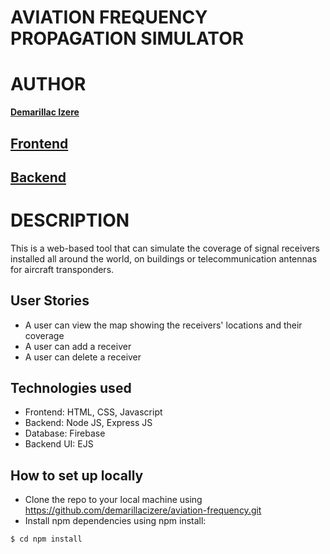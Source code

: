 # AVIATION FREQUENCY PROPAGATION SIMULATOR


# AUTHOR

**[Demarillac Izere](https://github.com/demarillacizere)**

## [Frontend](https://frequency-simulator.herokuapp.com/)

## [Backend](https://frequency-simulator.herokuapp.com/api)

# DESCRIPTION

This is a web-based tool that can simulate the coverage of signal receivers installed all around the world, on buildings or telecommunication antennas for aircraft transponders.


## User Stories

* A user can view the map showing the receivers' locations and their coverage
* A user can add a receiver
* A user can delete a receiver


## Technologies used
* Frontend: HTML, CSS, Javascript
* Backend: Node JS, Express JS
* Database: Firebase
* Backend UI: EJS

## How to set up locally
* Clone the repo to your local machine using https://github.com/demarillacizere/aviation-frequency.git
* Install npm dependencies using npm install: 
```shell
$ cd npm install
```
